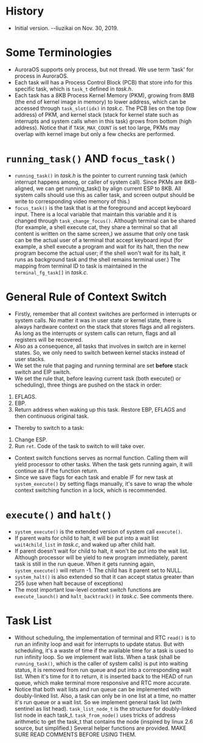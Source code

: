 # History
* Initial version. --liuzikai on Nov. 30, 2019.

# Some Terminologies
* AuroraOS supports only process, but not thread. We use term 'task' for process in AuroraOS.
* Each task will has a Process Control Block (PCB) that store info for this specific task, which is `task_t` defined in
*task.h*.
* Each task has a 8KB Process Kernel Memory (PKM), growing from 8MB (the end of kernel image in memory) to lower
address, which can be accessed through `task_slot(idx)` in *task.c*. The PCB lies on the top (low address) of PKM, and
kernel stack (stack for kernel state such as interrupts and system calls when in this task) grows from bottom (high
address). Notice that if `TASK_MAX_COUNT` is set too large, PKMs may overlap with kernel image but only a few checks 
are performed.

# `running_task()` AND `focus_task()`
* `running_task()` in *task.h* is the pointer to current running task (which interrupt happens among, or caller of system call).
Since PKMs are 8KB-aligned, we can get running_task() by align current ESP to 8KB. All system calls should use
this as caller task, and screen output should be write to corresponding video memory of this.)
* `focus_task()` is the task that is at the foreground and accept keyboard input. There is a local variable that maintain
this variable and it is changed through `task_change_focus()`. Although terminal can be shared (for example, a shell
execute cat, they share a terminal so that all content is written on the same screen,) we assume that only one
task can be the actual user of a terminal that accept keyboard input (for example, a shell execute a program and
wait for its halt, then the new program become the actual user; if the shell won't wait for its halt, it runs
as background task and the shell remains terminal user.) The mapping from terminal ID to task is maintained in the
`terminal_fg_task[]` in *task.c*.

# General Rule of Context Switch
* Firstly, remember that all context switches are performed in interrupts or system calls. No matter it was in user
state or kernel state, there is always hardware context on the stack that stores flags and all registers. As long as
the interrupts or system calls can return, flags and all registers will be recovered.
* Also as a consequence, all tasks that involves in switch are in kernel states. So, we only need to switch between 
kernel stacks instead of user stacks.
* We set the rule that paging and running terminal are set **before** stack switch and EIP switch.
* We set the rule that, before leaving current task (both execute() or scheduling), three things are pushed on the 
stack in order:
1. EFLAGS.
2. EBP. 
3. Return address when waking up this task. Restore EBP, EFLAGS and then continuous original task.
* Thereby to switch to a task:
1. Change ESP.
2. Run `ret`. Code of the task to switch to will take over.
* Context switch functions serves as normal function. Calling them will yield processor to other tasks. When the task
gets running again, it will continue as if the function return.
* Since we save flags for each task and enable IF for new task at `system_execute()` by setting flags manually,
it's save to wrap the whole context switching function in a lock, which is recommended.

# `execute()` and `halt()`
* `system_execute()` is the extended version of system call `execute()`.
* If parent waits for child to halt, it will be put into a wait list `wait4child_list` in *task.c*, and waked up after
child halt.
* If parent doesn't wait for child to halt, it won't be put into the wait list. Although processor will be yield to
new program immediately, parent task is still in the run queue. When it gets running again, `system_execute()` will 
return -1. The child has it parent set to NULL.
* `system_halt()` is also extended so that it can accept status greater than 255 (use when halt because of exceptions)
* The most important low-level context switch functions are `execute_launch()` and `halt_backtrack()` in *task.c*. See
comments there.

# Task List
* Without scheduling, the implementation of terminal and RTC `read()` is to run an infinity loop and wait for interrupts
to update status. But with scheduling, it's a waste of time if the available time for a task is used to run
infinity loop. So we implement wait lists. When a task (shall be `running_task()`, which is the caller of system calls)
is put into waiting status, it is removed from run queue and put into a corresponding wait list. When it's time
for it to return, it is inserted back to the HEAD of run queue, which make terminal more responsive and RTC more
accurate.
* Notice that both wait lists and run queue can be implemented with doubly-linked list. Also, a task can only be in
one list at a time, no matter it's run queue or a wait list. So we implement general task list (with sentinel as
list head). `task_list_node_t` is the structure for doubly-linked list node in each task_t. `task_from_node()` uses
tricks of address arithmetic to get the task_t that contains the node (inspired by linux 2.6 source, but
simplified.) Several helper functions are provided. MAKE SURE READ COMMENTS BEFORE USING THEM.